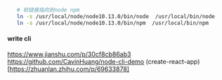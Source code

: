 ```bash
   # 软链接指向到node npm
   ln -s /usr/local/node/node10.13.0/bin/node  /usr/local/bin/node
   ln -s /usr/local/node/node10.13.0/bin/npm  /usr/local/bin/npm 
```

#### write cli
https://www.jianshu.com/p/30cf8cb86ab3
https://github.com/CavinHuang/node-cli-demo
(create-react-app)[https://zhuanlan.zhihu.com/p/69633878]